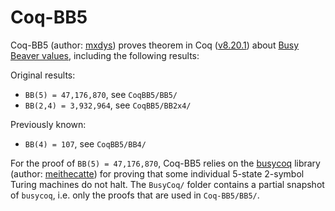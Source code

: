 # Coq-BB5

Coq-BB5 (author: [mxdys](https://github.com/ccz181078)) proves theorem in Coq ([v8.20.1](https://github.com/coq/coq/blob/V8.20.1/INSTALL.md)) about [Busy Beaver values](https://wiki.bbchallenge.org/wiki/Main_Page), including the following results:

Original results:
- `BB(5) = 47,176,870`, see `CoqBB5/BB5/`
- `BB(2,4) = 3,932,964`, see `CoqBB5/BB2x4/`

Previously known:
- `BB(4) = 107`, see `CoqBB5/BB4/`

For the proof of `BB(5) = 47,176,870`, Coq-BB5 relies on the [busycoq](https://github.com/meithecatte/busycoq/tree/333695b79707189d49f5e560a55c3ab8dda1cdc6) library (author: [meithecatte](https://github.com/meithecatte)) for proving that some individual 5-state 2-symbol Turing machines do not halt. The `BusyCoq/` folder contains a partial snapshot of `busycoq`, i.e. only the proofs that are used in `Coq-BB5/BB5/`.